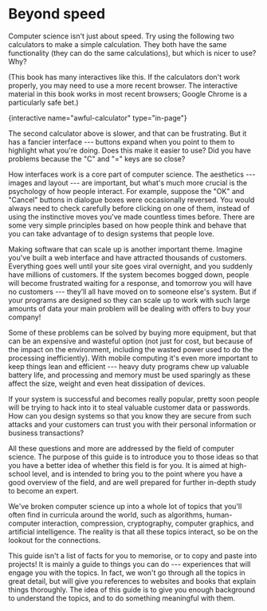 # Beyond speed

Computer science isn't just about speed.
Try using the following two calculators to make a simple calculation.
They both have the same functionality (they can do the same calculations), but which is nicer to use? Why?

(This book has many interactives like this.
If the calculators don't work properly, you may need to use a more recent browser.
The interactive material in this book works in most recent browsers; Google Chrome is a particularly safe bet.)

{interactive name="awful-calculator" type="in-page"}

The second calculator above is slower, and that can be frustrating.
But it has a fancier interface --- buttons expand when you point to them to highlight what you're doing.
Does this make it easier to use? Did you have problems because the "C" and "=" keys are so close?

How interfaces work is a core part of computer science.
The aesthetics --- images and layout --- are important, but what's much more crucial is the psychology of how people interact.
For example, suppose the "OK" and "Cancel" buttons in dialogue boxes were occasionally reversed.
You would always need to check carefully before clicking on one of them, instead of using the instinctive moves you've made countless times before.
There are some very simple principles based on how people think and behave that you can take advantage of to design systems that people love.

Making software that can scale up is another important theme.
Imagine you've built a web interface and have attracted thousands of customers.
Everything goes well until your site goes viral overnight, and you suddenly have millions of customers.
If the system becomes bogged down, people will become frustrated waiting for a response, and tomorrow you will have no customers --- they’ll all have moved on to someone else's system.
But if your programs are designed so they can scale up to work with such large amounts of data your main problem will be dealing with offers to buy your company!

Some of these problems can be solved by buying more equipment, but that can be an expensive and wasteful option (not just for cost, but because of the impact on the environment, including the wasted power used to do the processing inefficiently).
With mobile computing it's even more important to keep things lean and efficient --- heavy duty programs chew up valuable battery life, and processing and memory must be used sparingly as these affect the size, weight and even heat dissipation of devices.

If your system is successful and becomes really popular, pretty soon people will be trying to hack into it to steal valuable customer data or passwords.
How can you design systems so that you know they are secure from such attacks and your customers can trust you with their personal information or business transactions?

All these questions and more are addressed by the field of computer science.
The purpose of this guide is to introduce you to those ideas so that you have a better idea of whether this field is for you.
It is aimed at high-school level, and is intended to bring you to the point where you have a good overview of the field, and are well prepared for further in-depth study to become an expert.

We've broken computer science up into a whole lot of topics that you'll often find in curricula around the world, such as algorithms, human-computer interaction, compression, cryptography, computer graphics, and artificial intelligence.
The reality is that all these topics interact, so be on the lookout for the connections.

This guide isn't a list of facts for you to memorise, or to copy and paste into projects!
It is mainly a guide to things you can do --- experiences that will engage you with the topics.
In fact, we won't go through all the topics in great detail, but will give you references to websites and books that explain things thoroughly.
The idea of this guide is to give you enough background to understand the topics, and to do something meaningful with them.
